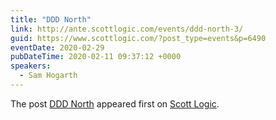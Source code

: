 ```yaml
---
title: "DDD North"
link: http://ante.scottlogic.com/events/ddd-north-3/
guid: https://www.scottlogic.com/?post_type=events&p=6490
eventDate: 2020-02-29
pubDateTime: 2020-02-11 09:37:12 +0000
speakers:
  - Sam Hogarth
---
```


<p>The post <a rel="nofollow" href="http://ante.scottlogic.com/events/ddd-north-3/">DDD North</a> appeared first on <a rel="nofollow" href="http://ante.scottlogic.com">Scott Logic</a>.</p>